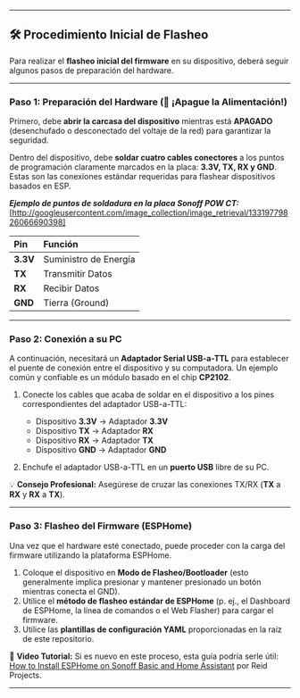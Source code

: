 ***

## 🛠️ Procedimiento Inicial de Flasheo

Para realizar el **flasheo inicial del firmware** en su dispositivo, deberá seguir algunos pasos de preparación del hardware.

---

### **Paso 1: Preparación del Hardware (🚨 ¡Apague la Alimentación!)**

Primero, debe **abrir la carcasa del dispositivo** mientras está **APAGADO** (desenchufado o desconectado del voltaje de la red) para garantizar la seguridad.

Dentro del dispositivo, debe **soldar cuatro cables conectores** a los puntos de programación claramente marcados en la placa: **3.3V, TX, RX y GND**. Estas son las conexiones estándar requeridas para flashear dispositivos basados en ESP.

**_Ejemplo de puntos de soldadura en la placa Sonoff POW CT:_**
[http://googleusercontent.com/image_collection/image_retrieval/13319779826066690398]

| Pin | Función |
| :--- | :--- |
| **3.3V** | Suministro de Energía |
| **TX** | Transmitir Datos |
| **RX** | Recibir Datos |
| **GND** | Tierra (Ground) |

---

### **Paso 2: Conexión a su PC**

A continuación, necesitará un **Adaptador Serial USB-a-TTL** para establecer el puente de conexión entre el dispositivo y su computadora. Un ejemplo común y confiable es un módulo basado en el chip **CP2102**.

1.  Conecte los cables que acaba de soldar en el dispositivo a los pines correspondientes del adaptador USB-a-TTL:

    * Dispositivo **3.3V** $\rightarrow$ Adaptador **3.3V**
    * Dispositivo **TX** $\rightarrow$ Adaptador **RX**
    * Dispositivo **RX** $\rightarrow$ Adaptador **TX**
    * Dispositivo **GND** $\rightarrow$ Adaptador **GND**

2.  Enchufe el adaptador USB-a-TTL en un **puerto USB** libre de su PC.

💡 **Consejo Profesional:** Asegúrese de cruzar las conexiones TX/RX (**TX** a **RX** y **RX** a **TX**).

---

### **Paso 3: Flasheo del Firmware (ESPHome)**

Una vez que el hardware esté conectado, puede proceder con la carga del firmware utilizando la plataforma ESPHome.

1.  Coloque el dispositivo en **Modo de Flasheo/Bootloader** (esto generalmente implica presionar y mantener presionado un botón mientras conecta el GND).
2.  Utilice el **método de flasheo estándar de ESPHome** (p. ej., el Dashboard de ESPHome, la línea de comandos o el Web Flasher) para cargar el firmware.
3.  Utilice las **plantillas de configuración YAML** proporcionadas en la raíz de este repositorio.

🔗 **Video Tutorial:** Si es nuevo en este proceso, esta guía podría serle útil: [How to Install ESPHome on Sonoff Basic and Home Assistant](http://www.youtube.com/watch?v=4Q3whVVVwYw) por Reid Projects.

***
